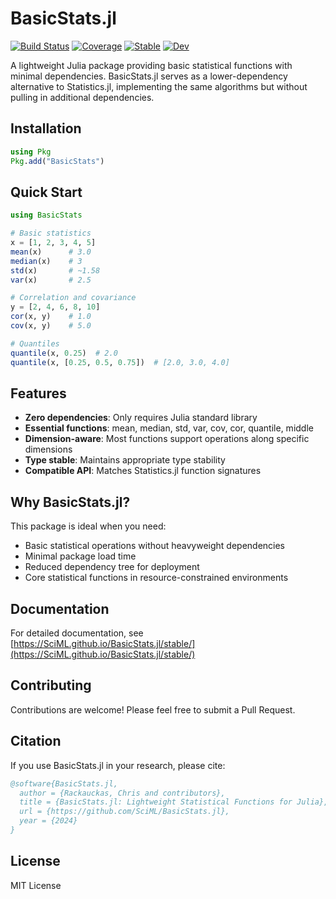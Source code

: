 # BasicStats.jl

[![Build Status](https://github.com/SciML/BasicStats.jl/actions/workflows/CI.yml/badge.svg?branch=main)](https://github.com/SciML/BasicStats.jl/actions/workflows/CI.yml?query=branch%3Amain)
[![Coverage](https://codecov.io/gh/SciML/BasicStats.jl/branch/main/graph/badge.svg)](https://codecov.io/gh/SciML/BasicStats.jl)
[![Stable](https://img.shields.io/badge/docs-stable-blue.svg)](https://SciML.github.io/BasicStats.jl/stable/)
[![Dev](https://img.shields.io/badge/docs-dev-blue.svg)](https://SciML.github.io/BasicStats.jl/dev/)

A lightweight Julia package providing basic statistical functions with minimal dependencies. BasicStats.jl serves as a lower-dependency alternative to Statistics.jl, implementing the same algorithms but without pulling in additional dependencies.

## Installation

```julia
using Pkg
Pkg.add("BasicStats")
```

## Quick Start

```julia
using BasicStats

# Basic statistics
x = [1, 2, 3, 4, 5]
mean(x)      # 3.0
median(x)    # 3
std(x)       # ~1.58
var(x)       # 2.5

# Correlation and covariance
y = [2, 4, 6, 8, 10]
cor(x, y)    # 1.0
cov(x, y)    # 5.0

# Quantiles
quantile(x, 0.25)  # 2.0
quantile(x, [0.25, 0.5, 0.75])  # [2.0, 3.0, 4.0]
```

## Features

- **Zero dependencies**: Only requires Julia standard library
- **Essential functions**: mean, median, std, var, cov, cor, quantile, middle
- **Dimension-aware**: Most functions support operations along specific dimensions
- **Type stable**: Maintains appropriate type stability
- **Compatible API**: Matches Statistics.jl function signatures

## Why BasicStats.jl?

This package is ideal when you need:
- Basic statistical operations without heavyweight dependencies
- Minimal package load time
- Reduced dependency tree for deployment
- Core statistical functions in resource-constrained environments

## Documentation

For detailed documentation, see [https://SciML.github.io/BasicStats.jl/stable/](https://SciML.github.io/BasicStats.jl/stable/)

## Contributing

Contributions are welcome! Please feel free to submit a Pull Request.

## Citation

If you use BasicStats.jl in your research, please cite:

```bibtex
@software{BasicStats.jl,
  author = {Rackauckas, Chris and contributors},
  title = {BasicStats.jl: Lightweight Statistical Functions for Julia},
  url = {https://github.com/SciML/BasicStats.jl},
  year = {2024}
}
```

## License

MIT License